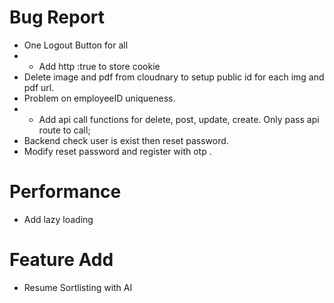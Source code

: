 # Bug Report
* One Logout Button for all
* * Add http :true to store cookie
* Delete image and pdf from cloudnary to setup public id for each img and pdf url.
* Problem on employeeID uniqueness.
* * Add api call functions for delete, post, update, create. Only pass api route to call;
* Backend check user is exist then reset password.
* Modify reset password and register with otp .

# Performance 
* Add lazy loading

# Feature Add
* Resume Sortlisting with AI 



